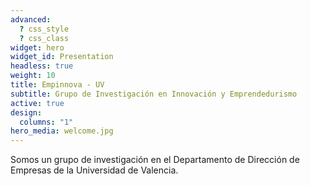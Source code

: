 ```yaml
---
advanced:
  ? css_style
  ? css_class
widget: hero
widget_id: Presentation
headless: true
weight: 10
title: Empinnova - UV
subtitle: Grupo de Investigación en Innovación y Emprendedurismo
active: true
design:
  columns: "1"
hero_media: welcome.jpg
---
```

Somos un grupo de investigación en el Departamento de Dirección de Empresas de la Universidad de Valencia.